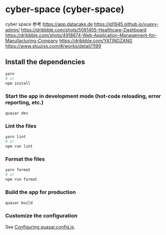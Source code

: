 # cyber-space (cyber-space)

cyber space
参考 https://app.datacake.de
https://id1945.github.io/vuexy-admin/
https://dribbble.com/shots/5091455-Healthcare-Dashboard
https://dribbble.com/shots/4918674-Web-Application-Management-for-Manufacturing-Company
https://dribbble.com/YATINGZANG
https://www.shuzixs.com/#/works/detail/1199

## Install the dependencies

```bash
yarn
# or
npm install
```

### Start the app in development mode (hot-code reloading, error reporting, etc.)

```bash
quasar dev
```

### Lint the files

```bash
yarn lint
# or
npm run lint
```

### Format the files

```bash
yarn format
# or
npm run format
```

### Build the app for production

```bash
quasar build
```

### Customize the configuration

See [Configuring quasar.config.js](https://v2.quasar.dev/quasar-cli-vite/quasar-config-js).

